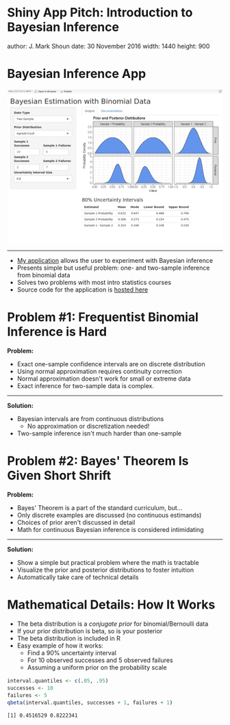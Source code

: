Shiny App Pitch: Introduction to Bayesian Inference
========================================================
author: J. Mark Shoun
date: 30 November 2016
width: 1440
height: 900

Bayesian Inference App
========================================================

![Application Screenshot](app-screenshot.png)

***

* [My application](https://jmshoun.shinyapps.io/data-product-final/) allows the user to experiment with Bayesian inference
* Presents simple but useful problem: one- and two-sample inference from binomial data
* Solves two problems with most intro statistics courses
* Source code for the application is [hosted here](https://github.com/jmshoun/data-product-final)

Problem #1: Frequentist Binomial Inference is Hard
========================================================

**Problem:**
* Exact one-sample confidence intervals are on discrete distribution
* Using normal approximation requires continuity correction
* Normal approximation doesn't work for small or extreme data
* Exact inference for two-sample data is complex.
    
***

**Solution:**
* Bayesian intervals are from continuous distributions
    * No approximation or discretization needed!
* Two-sample inference isn't much harder than one-sample

Problem #2: Bayes' Theorem Is Given Short Shrift
========================================================

**Problem:**
* Bayes' Theorem is a part of the standard curriculum, but...
* Only discrete examples are discussed (no continuous estimands)
* Choices of prior aren't discussed in detail
* Math for continuous Bayesian inference is considered intimidating

***

**Solution:**
* Show a simple but practical problem where the math is tractable
* Visualize the prior and posterior distributions to foster intuition
* Automatically take care of technical details

Mathematical Details: How It Works
=========================================================

- The beta distribution is a *conjugate prior* for binomial/Bernoulli data
- If your prior distribution is beta, so is your posterior
- The beta distribution is included in R
- Easy example of how it works:
    - Find a 90% uncertainty interval
    - For 10 observed successes and 5 observed failures
    - Assuming a uniform prior on the probability scale
    

```r
interval.quantiles <- c(.05, .95)
successes <- 10
failures <- 5
qbeta(interval.quantiles, successes + 1, failures + 1)
```

```
[1] 0.4516529 0.8222341
```
